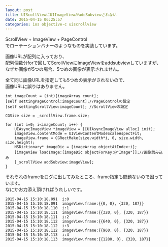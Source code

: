 ```yaml
---
layout: post
title: UIScollViewにUIImageViewがaddSubviewされない
date: 2015-04-15 06:25:57
categories: ios objective-c uiscrollview
---
```

<p>ScrollView + ImageView + PageControl　<br>
でローテーションバナーのようなものを実装しています。</p>

<p>画像URLが配列に入っており、<br>
配列個数分forで回してScrollViewにImageViewをaddsubviewしていますが、<br>
なぜか画像が5つの場合、5つめの画像が表示されません。</p>

<p>全て同じ画像URLを指定しても5つめの表示がされないので、<br>
画像URLに誤りはありません。</p>

<pre><code>int imageCount = (int)[imageArray count];
[self settingPageControl:imageCount];//PageControlの設定
[self settingScrollView:imageCount]; //ScrollViewの設定

CGSize size = _scrollView.frame.size;

for (int i=0; i&lt;imageCount; i++) {
    UIAsyncImageView *imageView = [[UIAsyncImageView alloc] init];
    imageView.contentMode = UIViewContentModeScaleAspectFit;
    imageView.frame = CGRectMake(size.width*i, 0, size.width, size.height);
    NSDictionary* imageDic = [imageArray objectAtIndex:i];
    [imageView loadImage:[imageDic objectForKey:@"Image"]];//画像読み込み
    [_scrollView addSubview:imageView];
}
</code></pre>

<p>それぞれのframeをログに出してみたところ、frame指定も問題ないので困っています。<br>
なにかお力添え頂ければうれしいです。</p>

<pre><code>2015-04-15 15:10:18.091  i:0
2015-04-15 15:10:18.091  imageView.frame:{{0, 0}, {320, 187}}
2015-04-15 15:10:18.110  i:1
2015-04-15 15:10:18.111  imageView.frame:{{320, 0}, {320, 187}}
2015-04-15 15:10:18.111  i:2
2015-04-15 15:10:18.112  imageView.frame:{{640, 0}, {320, 187}}
2015-04-15 15:10:18.112  i:3
2015-04-15 15:10:18.112  imageView.frame:{{960, 0}, {320, 187}}
2015-04-15 15:10:18.113  i:4
2015-04-15 15:10:18.113  imageView.frame:{{1280, 0}, {320, 187}}
</code></pre>
